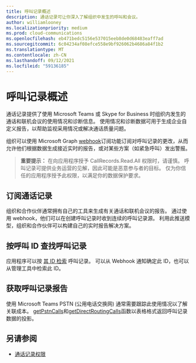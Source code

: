 ```yaml
---
title: 呼叫记录概述
description: 通话记录可让你深入了解组织中发生的呼叫和会议。
author: williamlooney
ms.localizationpriority: medium
ms.prod: cloud-communications
ms.openlocfilehash: eb471bedc5156e537015eeb8de0d68483eaff7ad
ms.sourcegitcommit: 6c04234af08efce558e9bf926062b4686a84f1b2
ms.translationtype: MT
ms.contentlocale: zh-CN
ms.lasthandoff: 09/12/2021
ms.locfileid: "59136185"
---
```

# <a name="call-records-overview"></a>呼叫记录概述

通话记录提供了使用 Microsoft Teams 或 Skype for Business 时组织内发生的通话和联机会议的使用情况和诊断信息。 使用情况和诊断数据可用于生成企业自定义报告，以帮助监视采用情况或解决通话质量问题。

组织可以使用 Microsoft Graph [webhook](/graph/api/resources/webhooks.md)订阅功能订阅对呼叫记录的更改，从而允许他们根据数据生成接近实时的报告，或对某些方案（如紧急呼叫）发出警报。

> **重要提示：** 在向应用程序授予 CallRecords.Read.All 权限时，请谨慎。 呼叫记录可提供业务运营的见解，因此可能是恶意参与者的目标。 仅为你信任的应用程序授予此权限，以满足你的数据保护要求。

## <a name="subscribe-to-call-records"></a>订阅通话记录

组织和合作伙伴通常拥有自己的工具来生成有关通话和联机会议的报告。 通过使用 webhook，他们可以在创建呼叫记录时收到连续的呼叫记录源。 利用此推送模型，组织和合作伙伴可以构建自己的实时报告解决方案。

## <a name="look-up-a-call-record-by-its-call-id"></a>按呼叫 ID 查找呼叫记录

应用程序可以按 [其 ID 检索](/graph/api/resources/callrecords-callrecord.md) 呼叫记录。 可以从 Webhook 通知确定此 ID，也可以从管理工具中检索此 ID。

## <a name="get-call-record-reports"></a>获取呼叫记录报告

使用 Microsoft Teams PSTN (公用电话交换网) 通常需要跟踪此使用情况以了解关联成本。 [getPstnCalls](/graph/api/callrecords-callrecord-getpstncalls)和[getDirectRoutingCalls](/graph/api/callrecords-callrecord-getdirectroutingcalls)函数以表格[](/graph/api/resources/callrecords-callrecord)格式返回呼叫记录数据的投影。

## <a name="see-also"></a>另请参阅

- [通话记录权限](./permissions-reference.md#call-records-permissions)
